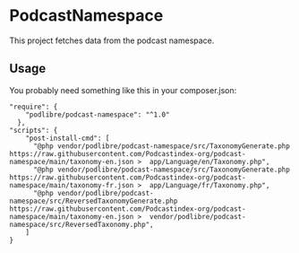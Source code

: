 # PodcastNamespace

This project fetches data from the podcast namespace.

## Usage

You probably need something like this in your composer.json:
```
"require": {
    "podlibre/podcast-namespace": "^1.0"
  },
"scripts": {
    "post-install-cmd": [
      "@php vendor/podlibre/podcast-namespace/src/TaxonomyGenerate.php https://raw.githubusercontent.com/Podcastindex-org/podcast-namespace/main/taxonomy-en.json >  app/Language/en/Taxonomy.php",
      "@php vendor/podlibre/podcast-namespace/src/TaxonomyGenerate.php https://raw.githubusercontent.com/Podcastindex-org/podcast-namespace/main/taxonomy-fr.json >  app/Language/fr/Taxonomy.php",
      "@php vendor/podlibre/podcast-namespace/src/ReversedTaxonomyGenerate.php https://raw.githubusercontent.com/Podcastindex-org/podcast-namespace/main/taxonomy-en.json >  vendor/podlibre/podcast-namespace/src/ReversedTaxonomy.php",
    ]
}
```
